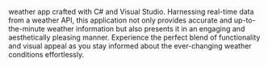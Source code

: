weather app crafted with C# and Visual Studio. Harnessing real-time data from a weather API, this application not only provides accurate and up-to-the-minute weather information but also presents it in an engaging and aesthetically pleasing manner. Experience the perfect blend of functionality and visual appeal as you stay informed about the ever-changing weather conditions effortlessly.
